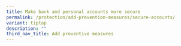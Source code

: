 ```yaml
---
title: Make bank and personal accounts more secure
permalink: /protection/add-prevention-measures/secure-accounts/
variant: tiptap
description: ""
third_nav_title: Add preventive measures
---
```

<p></p>
